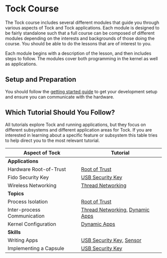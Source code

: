 # Tock Course

The Tock course includes several different modules that guide you through
various aspects of Tock and Tock applications. Each module is designed to be
fairly standalone such that a full course can be composed of different modules
depending on the interests and backgrounds of those doing the course. You should
be able to do the lessons that are of interest to you.

Each module begins with a description of the lesson, and then includes steps to
follow. The modules cover both programming in the kernel as well as
applications.

## Setup and Preparation

You should follow the [getting started guide](../getting_started.html) to get
your development setup and ensure you can communicate with the hardware.

## Which Tutorial Should You Follow?

All tutorials explore Tock and running applications, but they focus on different
subsystems and different application areas for Tock. If you are interested in
learning about a specific feature or subsystem this table tries to help direct
you to the most relevant tutorial.

| Aspect of Tock              | Tutorial                                                                                                     |
| --------------------------- | ------------------------------------------------------------------------------------------------------------ |
| **Applications**            |                                                                                                              |
| Hardware Root-of-Trust      | [Root of Trust](./root-of-trust/overview.md)                                                                 |
| Fido Security Key           | [USB Security Key](./usb-security-key/key-overview.md)                                                       |
| Wireless Networking         | [Thread Networking](./thread-tutorials/overview.md)                                                          |
| **Topics**                  |                                                                                                              |
| Process Isolation           | [Root of Trust](./root-of-trust/overview.md)                                                                 |
| Inter-process Communication | [Thread Networking](./thread-tutorials/overview.md), [Dynamic Apps](./dynamic-apps-and-policies/overview.md) |
| Kernel Configuration        | [Dynamic Apps](./dynamic-apps-and-policies/overview.md)                                                      |
| **Skills**                  |                                                                                                              |
| Writing Apps                | [USB Security Key](./usb-security-key/key-overview.md), [Sensor](./sensor/overview.md)                       |
| Implementing a Capsule      | [USB Security Key](./usb-security-key/key-overview.md)                                                       |
